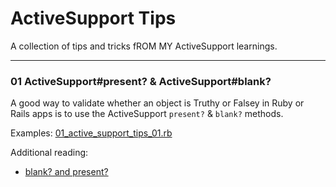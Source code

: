 # ActiveSupport Tips

A collection of tips and tricks fROM MY ActiveSupport learnings.

--- 

### 01 ActiveSupport#present? & ActiveSupport#blank? 

A good way to validate whether an object is Truthy or Falsey in Ruby or Rails apps is to use the ActiveSupport `present?` & `blank?` methods.

Examples: [01_active_support_tips_01.rb](examples/01_active_support_tips_01.rb)

Additional reading:
- [blank? and present?](https://guides.rubyonrails.org/active_support_core_extensions.html#blank-questionmark-and-present-questionmark)
